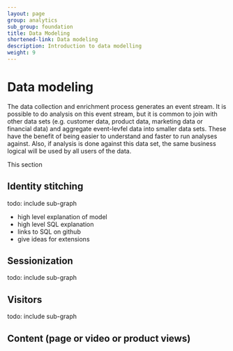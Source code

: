```yaml
---
layout: page
group: analytics
sub_group: foundation
title: Data Modeling
shortened-link: Data modeling
description: Introduction to data modelling
weight: 9
---
```


# Data modeling

The data collection and enrichment process generates an event stream. It is possible to do analysis on this event stream, but it is common to join with other data sets (e.g. customer data, product data, marketing data or financial data) and aggregate event-levfel data into smaller data sets. These have the benefit of being easier to understand and faster to run analyses against. Also, if analysis is done against this data set, the same business logical will be used by all users of the data.

This section

## Identity stitching

todo: include sub-graph

- high level explanation of model
- high level SQL explanation
- links to SQL on github
- give ideas for extensions

## Sessionization

todo: include sub-graph

## Visitors

todo: include sub-graph

## Content (page or video or product views)



